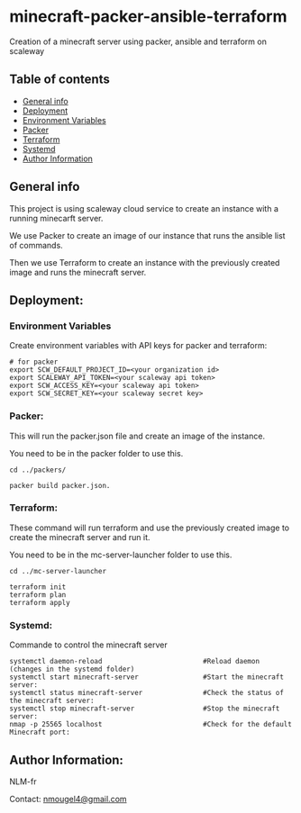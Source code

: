 # minecraft-packer-ansible-terraform
Creation of a minecraft server using packer, ansible and terraform on scaleway

## Table of contents

* [General info](#general-info)
* [Deployment](#deployment)
* [Environment Variables](#environment-variables)
* [Packer](#packer)
* [Terraform](#terraform)
* [Systemd](#systemd)
* [Author Information](#author-information)


## General info
This project is using scaleway cloud service to create an instance with a running minecarft server.

We use Packer to create an image of our instance that runs the ansible list of commands.

Then we use Terraform to create an instance with the previously created image and runs the minecraft server.


## Deployment:

### Environment Variables
Create environment variables with API keys for packer and terraform:
```
# for packer
export SCW_DEFAULT_PROJECT_ID=<your organization id>
export SCALEWAY_API_TOKEN=<your scaleway api token>
export SCW_ACCESS_KEY=<your scaleway api token>
export SCW_SECRET_KEY=<your scaleway secret key>
```
### Packer:

This will run the packer.json file and create an image of the instance.

You need to be in the packer folder to use this.

```
cd ../packers/

packer build packer.json. 
```



### Terraform:

These command will run terraform and use the previously created image to create the minecraft server and run it.

You need to be in the mc-server-launcher folder to use this.

```
cd ../mc-server-launcher

terraform init
terraform plan
terraform apply
```


### Systemd: 
Commande to control the minecraft server 
```
systemctl daemon-reload                         #Reload daemon (changes in the systemd folder)
systemctl start minecraft-server                #Start the minecraft server: 
systemctl status minecraft-server               #Check the status of the minecraft server: 
systemctl stop minecraft-server                 #Stop the minecraft server: 
nmap -p 25565 localhost                         #Check for the default Minecraft port: 
```
## Author Information:

NLM-fr

Contact: [nmougel4@gmail.com](mailto:nmougel4@gmail.com)
